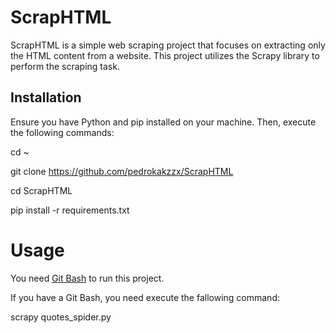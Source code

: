 # ScrapHTML

ScrapHTML is a simple web scraping project that focuses on extracting only the HTML content from a website. This project utilizes the Scrapy library to perform the scraping task.

## Installation

Ensure you have Python and pip installed on your machine. Then, execute the following commands:

cd ~

git clone https://github.com/pedrokakzzx/ScrapHTML

cd ScrapHTML

pip install -r requirements.txt 

# Usage
You need [Git Bash](https://www.git-scm.com/downloads) to run this project.

If you have a Git Bash, you need execute the fallowing command:

scrapy quotes_spider.py
